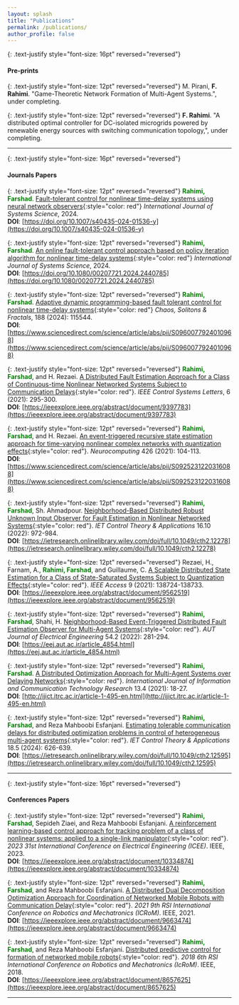 ```yaml
---
layout: splash
title: "Publications"
permalink: /publications/
author_profile: false
---
```


{: .text-justify style="font-size: 16pt" reversed="reversed"}
#### Pre-prints

{: .text-justify style="font-size: 12pt" reversed="reversed"}
 M. Pirani, **F. Rahimi**. "Game-Theoretic  Network Formation of Multi-Agent Systems.", under completing.

{: .text-justify style="font-size: 12pt" reversed="reversed"}
**F. Rahimi**. "A distributed optimal controller for DC-isolated microgrids powered by renewable energy sources with switching communication topology,", under completing. 


---
{: .text-justify style="font-size: 16pt" reversed="reversed"}
#### Journals Papers

{: .text-justify style="font-size: 12pt" reversed="reversed"}
**<span style="color:green;">Rahimi, Farshad</span>**. [Fault-tolerant control for nonlinear time-delay systems using neural network observers](https://link.springer.com/article/10.1007/s40435-024-01536-y){:style="color: red"} *International Journal of Systems Science*, 2024.  
**DOI**: [https://doi.org/10.1007/s40435-024-01536-y](https://doi.org/10.1007/s40435-024-01536-y)

{: .text-justify style="font-size: 12pt" reversed="reversed"}
**<span style="color:green;">Rahimi, Farshad</span>**. [An online fault-tolerant control approach based on policy iteration algorithm for nonlinear time-delay systems](https://www.tandfonline.com/doi/full/10.1080/00207721.2024.2440785){:style="color: red"} *International Journal of Systems Science*, 2024.  
**DOI**: [https://doi.org/10.1080/00207721.2024.2440785](https://doi.org/10.1080/00207721.2024.2440785)

{: .text-justify style="font-size: 12pt" reversed="reversed"}
**<span style="color:green;">Rahimi, Farshad</span>**. [Adaptive dynamic programming-based fault tolerant control for nonlinear time-delay systems](https://www.sciencedirect.com/science/article/abs/pii/S0960077924010968){:style="color: red"} *Chaos, Solitons & Fractals*, 188 (2024): 115544.  
**DOI**: [https://www.sciencedirect.com/science/article/abs/pii/S0960077924010968](https://www.sciencedirect.com/science/article/abs/pii/S0960077924010968)

{: .text-justify style="font-size: 12pt" reversed="reversed"}
**<span style="color:green;">Rahimi, Farshad</span>**, and H. Rezaei. [A Distributed Fault Estimation Approach for a Class of Continuous-time Nonlinear Networked Systems Subject to Communication Delays](https://ieeexplore.ieee.org/abstract/document/9397783){:style="color: red"}. *IEEE Control Systems Letters*, 6 (2021): 295-300.  
**DOI**: [https://ieeexplore.ieee.org/abstract/document/9397783](https://ieeexplore.ieee.org/abstract/document/9397783)

{: .text-justify style="font-size: 12pt" reversed="reversed"}
**<span style="color:green;">Rahimi, Farshad</span>**, and H. Rezaei. [An event-triggered recursive state estimation approach for time-varying nonlinear complex networks with quantization effects](https://www.sciencedirect.com/science/article/abs/pii/S0925231220316088){:style="color: red"}. *Neurocomputing* 426 (2021): 104-113.  
**DOI**: [https://www.sciencedirect.com/science/article/abs/pii/S0925231220316088](https://www.sciencedirect.com/science/article/abs/pii/S0925231220316088)

{: .text-justify style="font-size: 12pt" reversed="reversed"}
**<span style="color:green;">Rahimi, Farshad</span>**, Sh. Ahmadpour. [Neighborhood-Based Distributed Robust Unknown Input Observer for Fault Estimation in Nonlinear Networked Systems](https://ietresearch.onlinelibrary.wiley.com/doi/full/10.1049/cth2.12278){:style="color: red"}. *IET Control Theory & Applications* 16.10 (2022): 972-984.  
**DOI**: [https://ietresearch.onlinelibrary.wiley.com/doi/full/10.1049/cth2.12278](https://ietresearch.onlinelibrary.wiley.com/doi/full/10.1049/cth2.12278)

{: .text-justify style="font-size: 12pt" reversed="reversed"}
Rezaei, H., Farnam, A., **<span style="color:green;">Rahimi, Farshad</span>**, and Guillaume, C. [A Scalable Distributed State Estimation for a Class of State-Saturated Systems Subject to Quantization Effects](https://ieeexplore.ieee.org/abstract/document/9562519){:style="color: red"}. *IEEE Access* 9 (2021): 138724-138733.  
**DOI**: [https://ieeexplore.ieee.org/abstract/document/9562519](https://ieeexplore.ieee.org/abstract/document/9562519)

{: .text-justify style="font-size: 12pt" reversed="reversed"}
**<span style="color:green;">Rahimi, Farshad</span>**, Shahi, H. [Neighborhood-Based Event-Triggered Distributed Fault Estimation Observer for Multi-Agent Systems](https://eej.aut.ac.ir/article_4854.html){:style="color: red"}. *AUT Journal of Electrical Engineering* 54.2 (2022): 281-294.  
**DOI**: [https://eej.aut.ac.ir/article_4854.html](https://eej.aut.ac.ir/article_4854.html)

{: .text-justify style="font-size: 12pt" reversed="reversed"}
**<span style="color:green;">Rahimi, Farshad</span>**. [A Distributed Optimization Approach for Multi-Agent Systems over Delaying Networks](http://ijict.itrc.ac.ir/article-1-495-en.html){:style="color: red"}. *International Journal of Information and Communication Technology Research* 13.4 (2021): 18-27.  
**DOI**: [http://ijict.itrc.ac.ir/article-1-495-en.html](http://ijict.itrc.ac.ir/article-1-495-en.html)

{: .text-justify style="font-size: 12pt" reversed="reversed"}
**<span style="color:green;">Rahimi, Farshad</span>**, and Reza Mahboobi Esfanjani. [Estimating tolerable communication delays for distributed optimization problems in control of heterogeneous multi-agent systems](https://ietresearch.onlinelibrary.wiley.com/doi/full/10.1049/cth2.12595){:style="color: red"}. *IET Control Theory & Applications* 18.5 (2024): 626-639.  
**DOI**: [https://ietresearch.onlinelibrary.wiley.com/doi/full/10.1049/cth2.12595](https://ietresearch.onlinelibrary.wiley.com/doi/full/10.1049/cth2.12595)

---
{: .text-justify style="font-size: 16pt" reversed="reversed"}
#### Conferences Papers

{: .text-justify style="font-size: 12pt" reversed="reversed"}
**<span style="color:green;">Rahimi, Farshad</span>**, Sepideh Ziaei, and Reza Mahboobi Esfanjani. [A reinforcement learning-based control approach for tracking problem of a class of nonlinear systems: applied to a single-link manipulator](https://ieeexplore.ieee.org/abstract/document/10334874){:style="color: red"}. *2023 31st International Conference on Electrical Engineering (ICEE)*. IEEE, 2023.  
**DOI**: [https://ieeexplore.ieee.org/abstract/document/10334874](https://ieeexplore.ieee.org/abstract/document/10334874)

{: .text-justify style="font-size: 12pt" reversed="reversed"}
**<span style="color:green;">Rahimi, Farshad</span>**, and Reza Mahboobi Esfanjani. [A Distributed Dual Decomposition Optimization Approach for Coordination of Networked Mobile Robots with Communication Delay](https://ieeexplore.ieee.org/abstract/document/9663474){:style="color: red"}. *2021 9th RSI International Conference on Robotics and Mechatronics (ICRoM)*. IEEE, 2021.  
**DOI**: [https://ieeexplore.ieee.org/abstract/document/9663474](https://ieeexplore.ieee.org/abstract/document/9663474)

{: .text-justify style="font-size: 12pt" reversed="reversed"}
**<span style="color:green;">Rahimi, Farshad</span>**, and Reza Mahboobi Esfanjani. [Distributed predictive control for formation of networked mobile robots](https://ieeexplore.ieee.org/abstract/document/8657625){:style="color: red"}. *2018 6th RSI International Conference on Robotics and Mechatronics (IcRoM)*. IEEE, 2018.  
**DOI**: [https://ieeexplore.ieee.org/abstract/document/8657625](https://ieeexplore.ieee.org/abstract/document/8657625)

---
